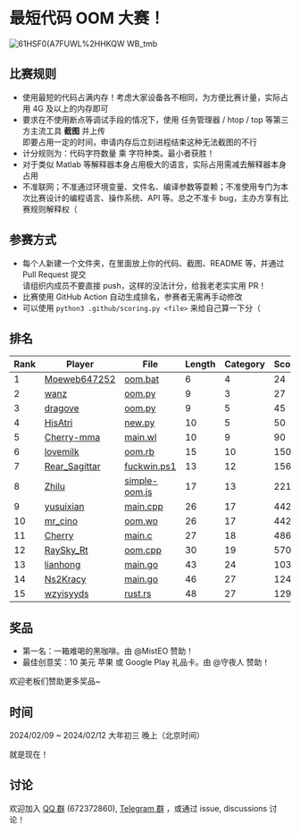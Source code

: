 # 最短代码 OOM 大赛！

![61HSF0(A7FUWL%2HHKQW WB_tmb](https://github.com/InvoluteHell/OutOfMemory/assets/18511905/23ea5fb8-291a-4496-be78-c6f52508bc97)


## 比赛规则

- 使用最短的代码占满内存！考虑大家设备各不相同，为方便比赛计量，实际占用 4G 及以上的内存即可
- 要求在不使用断点等调试手段的情况下，使用 任务管理器 / htop / top 等第三方主流工具 **截图** 并上传  
  即要占用一定的时间，申请内存后立刻进程结束这种无法截图的不行
- 计分规则为：代码字符数量 乘 字符种类。最小者获胜！
- 对于类似 Matlab 等解释器本身占用极大的语言，实际占用需减去解释器本身占用
- 不准联网；不准通过环境变量、文件名、编译参数等耍赖；不准使用专门为本次比赛设计的编程语言、操作系统、API 等。总之不准卡 bug，主办方享有比赛规则解释权（
 
## 参赛方式

- 每个人新建一个文件夹，在里面放上你的代码、截图、README 等，并通过 Pull Request 提交  
  请组织内成员不要直接 push，这样的没法计分，给我老老实实用 PR！
- 比赛使用 GitHub Action 自动生成排名，参赛者无需再手动修改
- 可以使用 `python3 .github/scoring.py <file>` 来给自己算一下分（

## 排名

<!-- begin of RANKING -->
| Rank | Player | File | Length | Category | Score |
| ---- | ------ | ---- | ------ | -------- | ----- |
| 1 | [Moeweb647252](Moeweb647252) | [oom.bat](Moeweb647252/oom.bat) | 6 | 4 | 24 |
| 2 | [wanz](wanz) | [oom.py](wanz/oom.py) | 9 | 3 | 27 |
| 3 | [dragove](dragove) | [oom.py](dragove/oom.py) | 9 | 5 | 45 |
| 4 | [HisAtri](HisAtri) | [new.py](HisAtri/new.py) | 10 | 5 | 50 |
| 5 | [Cherry-mma](Cherry-mma) | [main.wl](Cherry-mma/main.wl) | 10 | 9 | 90 |
| 6 | [lovemilk](lovemilk) | [oom.rb](lovemilk/oom.rb) | 15 | 10 | 150 |
| 7 | [Rear_Sagittar](Rear_Sagittar) | [fuckwin.ps1](Rear_Sagittar/fuckwin.ps1) | 13 | 12 | 156 |
| 8 | [Zhilu](Zhilu) | [simple-oom.js](Zhilu/simple-oom.js) | 17 | 13 | 221 |
| 9 | [yusuixian](yusuixian) | [main.cpp](yusuixian/main.cpp) | 26 | 17 | 442 |
| 10 | [mr_cino](mr_cino) | [oom.wo](mr_cino/oom.wo) | 26 | 17 | 442 |
| 11 | [Cherry](Cherry) | [main.c](Cherry/main.c) | 27 | 18 | 486 |
| 12 | [RaySky_Rt](RaySky_Rt) | [oom.cpp](RaySky_Rt/oom.cpp) | 30 | 19 | 570 |
| 13 | [lianhong](lianhong) | [main.go](lianhong/main.go) | 43 | 24 | 1032 |
| 14 | [Ns2Kracy](Ns2Kracy) | [main.go](Ns2Kracy/main.go) | 46 | 27 | 1242 |
| 15 | [wzyisyyds](wzyisyyds) | [rust.rs](wzyisyyds/rust.rs) | 48 | 27 | 1296 |
<!-- end of RANKING -->

## 奖品

- 第一名：一箱难喝的黑咖啡。由 @MistEO 赞助！
- 最佳创意奖：10 美元 苹果 或 Google Play 礼品卡。由 @守夜人 赞助！

欢迎老板们赞助更多奖品~

## 时间

2024/02/09 ~ 2024/02/12 大年初三 晚上（北京时间）

就是现在！

## 讨论

欢迎加入 [QQ 群](https://jq.qq.com/?_wv=1027&k=8aBWumWU) (672372860), [Telegram 群](https://t.me/+NjDljiDRrpI4NTU1) ，或通过 issue, discussions 讨论！
